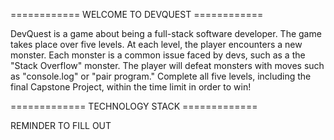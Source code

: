 ============ WELCOME TO DEVQUEST ============

DevQuest is a game about being a full-stack software developer. The game takes place over five levels. At each level, the player encounters a new monster. Each monster is a common issue faced by devs, such as a the "Stack Overflow" monster. The player will defeat monsters with moves such as "console.log" or "pair program." Complete all five levels, including the final Capstone Project, within the time limit in order to win!

============= TECHNOLOGY STACK =============

REMINDER TO FILL OUT

